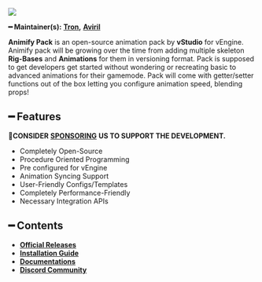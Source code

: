 ![](https://cdn.discordapp.com/attachments/867657575725269003/907028708823539712/vStudio.png)

**━ Maintainer(s):** [**Tron**](https://github.com/OvileAmriam)**,** [**Aviril**](https://github.com/Aviril)

**Animify Pack** is an open-source animation pack by **vStudio** for vEngine. Animify pack will be growing over the time from adding multiple skeleton **Rig-Bases** and **Animations** for them in versioning format. Pack is supposed to get developers get started without wondering or recreating basic to advanced animations for their gamemode. Pack will come with getter/setter functions out of the box letting you configure animation speed, blending props!

## ━ Features

💎**CONSIDER** [**SPONSORING**](https://ko-fi.com/ovStudio) **US TO SUPPORT THE DEVELOPMENT.**

* Completely Open-Source
* Procedure Oriented Programming
* Pre configured for vEngine
* Animation Syncing Support
* User-Friendly Configs/Templates
* Completely Performance-Friendly
* Necessary Integration APIs

## ━ Contents

* [**Official Releases**](./)
* [**Installation Guide**](./)
* [**Documentations**](./)
* [**Discord Community**](http://discord.gg/ryc47wDEKb)
